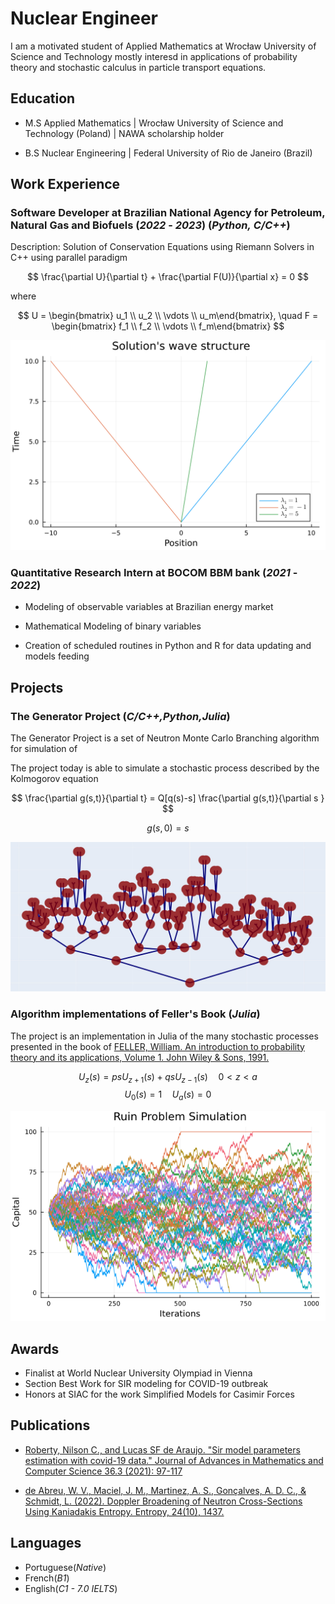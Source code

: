 <script type="text/javascript" async
    src="https://cdnjs.cloudflare.com/ajax/libs/mathjax/2.7.7/MathJax.js?config=TeX-MML-AM_CHTML">
</script>

<script type="text/javascript" async
    src="mathjax_config.js">
</script>

# Nuclear Engineer

I am a motivated student of Applied Mathematics at Wrocław University of Science and Technology mostly interesd in applications of probability theory and stochastic calculus in particle transport equations.

## Education

- M.S Applied Mathematics | Wrocław University of Science and Technology (Poland) | NAWA scholarship holder

- B.S Nuclear Engineering | Federal University of Rio de Janeiro (Brazil)

## Work Experience

### Software Developer at Brazilian National Agency for Petroleum, Natural Gas and Biofuels (_2022_ - _2023_) (_Python,_ _C/C++_)

Description: Solution of Conservation Equations using Riemann Solvers in C++ using parallel paradigm

$$ 
\frac{\partial U}{\partial t} + \frac{\partial F(U)}{\partial x} = 0 
$$

where 

$$ 
U = \begin{bmatrix} u_1 \\ u_2 \\ \vdots \\ u_m\end{bmatrix}, \quad F = \begin{bmatrix} f_1 \\ f_2 \\ \vdots \\ f_m\end{bmatrix} 
$$

![Shock Wave](/fig/shock_wave.svg)


### Quantitative Research Intern at BOCOM BBM bank (_2021_ - _2022_)

- Modeling of observable variables at Brazilian energy market

- Mathematical Modeling of binary variables

- Creation of scheduled routines in Python and R for data updating and models feeding 


## Projects

### The Generator Project (_C/C++,Python,Julia_)

The Generator Project is a set of Neutron Monte Carlo Branching algorithm for simulation of 

The project today is able to simulate a stochastic process described by the Kolmogorov equation

$$ \frac{\partial g(s,t)}{\partial t} = Q[q(s)-s] \frac{\partial g(s,t)}{\partial s } $$

$$ g(s,0) = s $$

![BranchingTree](/fig/branching_tree.jpeg)

### Algorithm implementations of Feller's Book (*Julia*)

The project is an implementation in Julia of the many stochastic processes presented in the book of [FELLER, William. An introduction to probability theory and its applications, Volume 1. John Wiley & Sons, 1991.]()

$$U_z(s) = psU_{z+1}(s) + qsU_{z-1}(s) \quad 0 < z < a$$
$$ U_0(s) = 1 \quad U_a(s) = 0 $$

![RuinProblem](/fig/RuinProblem.png)

## Awards

 - Finalist at World Nuclear University Olympiad in Vienna
 - Section Best Work for SIR modeling for COVID-19 outbreak
 - Honors at SIAC for the work Simplified Models for Casimir Forces

## Publications

- [Roberty, Nilson C., and Lucas SF de Araujo. "Sir model parameters estimation with covid-19 data." Journal of Advances in Mathematics and Computer Science 36.3 (2021): 97-117](https://www.researchgate.net/profile/Nilson-Roberty/publication/351308624_SIR_Model_Parameters_Estimation_with_COVID-19_Data/links/6091396192851c490fb6bb5f/SIR-Model-Parameters-Estimation-with-COVID-19-Data.pdf)

- [de Abreu, W. V., Maciel, J. M., Martinez, A. S., Gonçalves, A. D. C., & Schmidt, L. (2022). Doppler Broadening of Neutron Cross-Sections Using Kaniadakis Entropy. Entropy, 24(10), 1437.](https://www.mdpi.com/1099-4300/24/10/1437)

## Languages

 - Portuguese(_Native_)
 - French(_B1_)
 - English(_C1 - 7.0 IELTS_)

